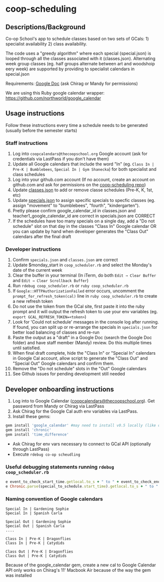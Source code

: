 # coop-scheduling

## Descriptions/Background

Co-op School's app to schedule classes based on two sets of GCals: 1) 
specialist availability 2) class availability. 

The code uses a "greedy algorithm" where each special (special.json) is looped through all the classes associated with it (classes.json). Alternating week group classes (eg. half groups alternate between art and woodshoip eery week) are supported by providing to specialist calendars in special.json

Requirements: [Google Doc](https://docs.google.com/document/d/1qBIYSTEUu-8jmeWuvZ9mrWTmkWM_LXEiKnJtz40smLU/edit#) (ask Chirag or Mandy for permissions)

We are using this Ruby google calendar wrapper: https://github.com/northworld/google_calendar

## Usage instructions

Follow these instructions every time a schedule needs to be generated (usually before the semester starts) 

### Staff instructions

1. Log into `coopcalendars@thecoopschool.org` Google account (ask for credentials via LastPass if you don't have them)
1. Update all Google calendars that include the word "In" (eg. `Class In | Pre-K | Bumblebees`, `Special In | Gym Shanecka`) for both specialist and class schedules
1. Log into your github.com account (If no account, create an account on github.com and ask for permissions on the [coop-scheduling repo](https://github.com/patelc75/coop-scheduling))
1. Update [classes.json](https://github.com/patelc75/coop-scheduling/blob/master/classes.json) to add or remove classe schedules (Pre-K, K, 1st, etc) 
1. Update [specials.json](https://github.com/patelc75/coop-scheduling/blob/master/specials.json) to assign specific specials to specfic classes (eg. assign "movement" to "bumblebees", "fourth", "kindergarten"). 
1. Pretty please confirm google_calendar_id in classes.json and teacher1_google_calendar_id are correct in specials.json are CORRECT
1. If the schedules have too many specials on a single day, add a "Do not schedule" slot on that day in the classes "Class In" Google calendar OR you can update by hand when developer generates the "Class Out" calendars after the final draft

### Developer instructions

1. Confirm `specials.json` and `classes.json` are correct 
1. Update $monday_start in `coop_scheduler.rb` and select the Monday's date of the current week
1. Clear the buffer in your terminal (In iTerm,  do both `Edit → Clear Buffer` and `Edit → Clear Scrollback Buffer`)
1. Run `rdebug coop_scheduler.rb` or `ruby coop_scheduler.rb` 
1. If `Google::HTTPAuthorizationFailed` error occurs, uncomment the `prompt_for_refresh_token(cal)` line in `ruby coop_scheduler.rb` to create a new refresh token
1. Do not use the token from the GCal site, first paste it into the ruby prompt and it will output the refresh token to use your env variables (eg. `export GCAL_REFRESH_TOKEN=<token>`)
1. Look for 'Could not schedule' messages in the console log after running. If found, you can split up or re-arrange the specials in `specials.json` for better load balancing of classes and re-run
1. Paste the output as a "draft" in a Google Doc (search the Google Doc folder) and have staff member (Mandy) review. Do this multiple times until satisfied.
1. When final draft complete, hide the "Class In" or "Special In" calendars in Google Cal account, allow script to generate the "Class Out" and "Special Out" Google calendars and confirm them.
1. Remove the "Do not schedule" slots in the "Out" Google calendars
1. See Github issues for pending development still needed

## Developer onboarding instructions

1. Log into to Google Calendar (coopcalendars@thecoopschool.org). Get password from Mandy or Chirag via LastPass
1. Ask Chirag for the Google Cal auth env variables via LastPass. 
1. Install these gems:

```ruby
gem install 'google_calendar' #may need to install v0.5 locally (like on Chirag's 11' Mackbook air)
gem install 'chronic'
gem install 'time_difference'
```
* Ask Chirag for env vars necessary to connect to GCal API (optionally through LastPass)
* Execute `rdebug co-op scheudling`


### Useful debugging statements running `rdebug coop_scheduler.rb`

```ruby
e event_to_check_start_time.getlocal.to_s + " to " + event_to_check_end_time.getlocal.to_s
e Chronic.parse(special_to_schedule.start_time).getlocal.to_s + " to " + Chronic.parse(special_to_schedule.end_time).getlocal.to_s
```

### Naming convention of Google calendars

```
Special In | Gardening Sophie
Special In | Spanish Carla

Special Out | Gardening Sophie
Special Out | Spanish Carla
....

Class In | Pre-K | Dragonflies
Class In | Pre-K | Catydids

Class Out | Pre-K | Dragonflies
Class Out | Pre-K | Catydids
```

Because of the google_calendar gem, create a new cal to Google Calendar API only works on Chirag's 11' Macbook Air because of the way the gem was installed

